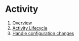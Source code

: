 # Activity
1. [Overview](./Overview/index.md)
2. [Activity Lifecycle](./Activity%20Lifecycle/index.md)
3. [Handle configuration changes](./Handle%20configuration%20changes/index.md)
